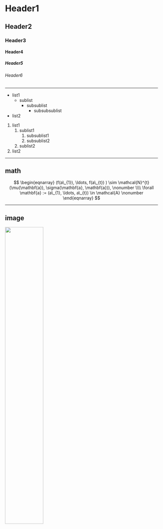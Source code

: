 # Header1

## Header2

### Header3

#### Header4

##### Header5

###### Header6

---

* list1
    * sublist
        * subsublist
            * subsubsublist
* list2


1. list1
    1. sublist1
        1. subsublist1
        2. subsublist2
    2. sublist2
2. list2

---

## math

$$
\begin{eqnarray}
    (f(a\_{1}), \ldots, f(a\_{t}) )
        \sim \mathcal{N}^{t}(\mu(\mathbf{a}), \sigma(\mathbf{a}, \mathbf{a})),
    \nonumber
    \\\\
    \forall \mathbf{a} := (a\_{1}, \ldots, a\_{t}) \in \mathcal{A}
    \nonumber
\end{eqnarray}
$$

---

## image

<div style="">
    <img src="path/to/image" style="width:50%"/>
</div>
